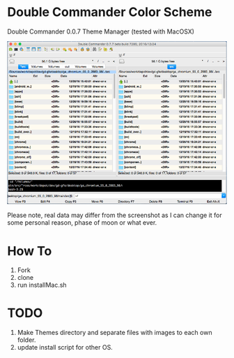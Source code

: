 # Double Commander Color Scheme
Double Commander 0.0.7 Theme Manager (tested with MacOSX)

![alt tag](https://raw.githubusercontent.com/andriitishchenko/DoubleCommanderColorScheme/master/scrn.png)

Please note, real data may differ from the screenshot as I can change it for some personal reason, phase of moon or what ever.  

# How To

1. Fork
2. clone
3. run installMac.sh

# TODO

1. Make Themes directory and separate files with images to each own folder.
2. update install script for other OS.
